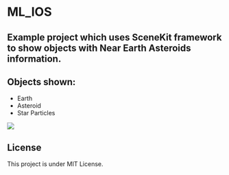 # ML_IOS
## Example project which uses SceneKit framework to show objects with Near Earth Asteroids information.

## Objects shown:
- Earth  
- Asteroid
- Star Particles
 




<img src="https://user-images.githubusercontent.com/66485679/145372353-f5b36b31-bff6-4df2-aab6-5c8a68ebc7a8.png" >




## License
This project is under MIT License.



